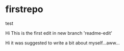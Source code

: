# firstrepo
test

Hi
This is the first edit in new branch 'readme-edit'

Hi 
it was suggested to write a bit about myself...aww...

